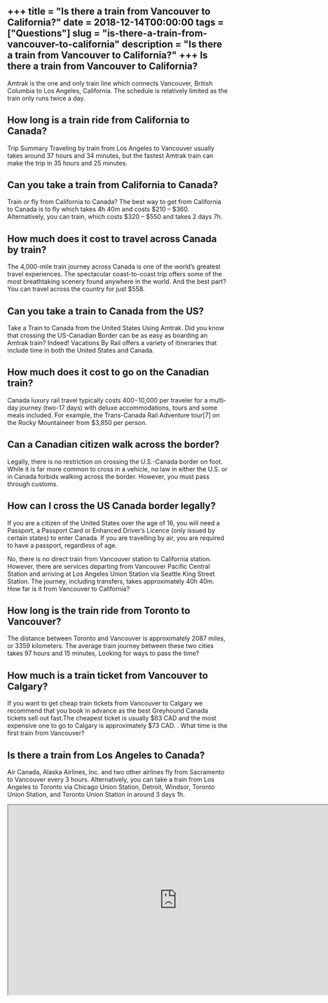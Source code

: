 +++
title = "Is there a train from Vancouver to California?"
date = 2018-12-14T00:00:00
tags = ["Questions"]
slug = "is-there-a-train-from-vancouver-to-california"
description = "Is there a train from Vancouver to California?"
+++
Is there a train from Vancouver to California?
----------------------------------------------

Amtrak is the one and only train line which connects Vancouver, British Columbia to Los Angeles, California. The schedule is relatively limited as the train only runs twice a day.

How long is a train ride from California to Canada?
---------------------------------------------------

Trip Summary Traveling by train from Los Angeles to Vancouver usually takes around 37 hours and 34 minutes, but the fastest Amtrak train can make the trip in 35 hours and 25 minutes.

Can you take a train from California to Canada?
-----------------------------------------------

Train or fly from California to Canada? The best way to get from California to Canada is to fly which takes 4h 40m and costs $210 – $360. Alternatively, you can train, which costs $320 – $550 and takes 2 days 7h.

How much does it cost to travel across Canada by train?
-------------------------------------------------------

The 4,000-mile train journey across Canada is one of the world’s greatest travel experiences. The spectacular coast-to-coast trip offers some of the most breathtaking scenery found anywhere in the world. And the best part? You can travel across the country for just $558.

Can you take a train to Canada from the US?
-------------------------------------------

Take a Train to Canada from the United States Using Amtrak. Did you know that crossing the US-Canadian Border can be as easy as boarding an Amtrak train? Indeed! Vacations By Rail offers a variety of itineraries that include time in both the United States and Canada.

How much does it cost to go on the Canadian train?
--------------------------------------------------

Canada luxury rail travel typically costs $400-$10,000 per traveler for a multi-day journey (two-17 days) with deluxe accommodations, tours and some meals included. For example, the Trans-Canada Rail Adventure tour\[7\] on the Rocky Mountaineer from $3,850 per person.

Can a Canadian citizen walk across the border?
----------------------------------------------

Legally, there is no restriction on crossing the U.S.-Canada border on foot. While it is far more common to cross in a vehicle, no law in either the U.S. or in Canada forbids walking across the border. However, you must pass through customs.

How can I cross the US Canada border legally?
---------------------------------------------

If you are a citizen of the United States over the age of 16, you will need a Passport, a Passport Card or Enhanced Driver’s Licence (only issued by certain states) to enter Canada. If you are travelling by air, you are required to have a passport, regardless of age.

No, there is no direct train from Vancouver station to California station. However, there are services departing from Vancouver Pacific Central Station and arriving at Los Angeles Union Station via Seattle King Street Station. The journey, including transfers, takes approximately 40h 40m. How far is it from Vancouver to California?

How long is the train ride from Toronto to Vancouver?
-----------------------------------------------------

The distance between Toronto and Vancouver is approximately 2087 miles, or 3359 kilometers. The average train journey between these two cities takes 97 hours and 15 minutes, Looking for ways to pass the time?

How much is a train ticket from Vancouver to Calgary?
-----------------------------------------------------

If you want to get cheap train tickets from Vancouver to Calgary we recommend that you book in advance as the best Greyhound Canada tickets sell out fast.The cheapest ticket is usually $63 CAD and the most expensive one to go to Calgary is approximately $73 CAD. . What time is the first train from Vancouver?

Is there a train from Los Angeles to Canada?
--------------------------------------------

Air Canada, Alaska Airlines, Inc. and two other airlines fly from Sacramento to Vancouver every 3 hours. Alternatively, you can take a train from Los Angeles to Toronto via Chicago Union Station, Detroit, Windsor, Toronto Union Station, and Toronto Union Station in around 3 days 1h.

<iframe allow="accelerometer; autoplay; clipboard-write; encrypted-media; gyroscope; picture-in-picture" allowfullscreen="" class="__youtube_prefs__  epyt-is-override  no-lazyload" data-no-lazy="1" data-origheight="433" data-origwidth="770" data-skipgform_ajax_framebjll="" height="433" id="_ytid_45788" loading="lazy" src="https://www.youtube.com/embed/qIxx6R9iSjg?enablejsapi=1&autoplay=0&cc_load_policy=0&cc_lang_pref=&iv_load_policy=1&loop=0&modestbranding=0&rel=1&fs=1&playsinline=0&autohide=2&theme=dark&color=red&controls=1&" title="YouTube player" width="770"></iframe>